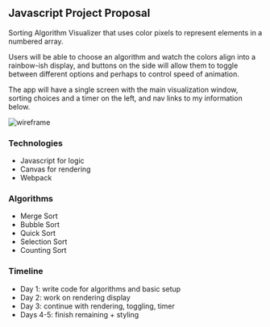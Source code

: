 ## Javascript Project Proposal

Sorting Algorithm Visualizer that uses color pixels to represent elements in a numbered array.

Users will be able to choose an algorithm and watch the colors align into a rainbow-ish display, and buttons on the side will allow them to toggle between different options and perhaps to control speed of animation.

The app will have a single screen with the main visualization window, sorting choices and a timer on the left, and nav links to my information below.

![wireframe](https://github.com/kerinhayes/js-project/blob/master/images/algorvisual.png)


### Technologies

* Javascript for logic
* Canvas for rendering
* Webpack

### Algorithms

* Merge Sort
* Bubble Sort
* Quick Sort
* Selection Sort
* Counting Sort

### Timeline

* Day 1: write code for algorithms and basic setup
* Day 2: work on rendering display
* Day 3: continue with rendering, toggling, timer
* Days 4-5: finish remaining + styling
